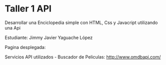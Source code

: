 # Taller 1 API
Desarrollar una Enciclopedia simple con HTML, Css y Javacript utilizando una Api

Estudiante: Jimmy Javier Yaguache López

Pagina desplegada: 

Servicios API utilizados - Buscador de Peliculas:
http://www.omdbapi.com/ 





